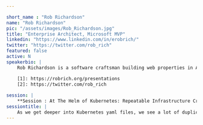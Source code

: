 ```yaml
---

short_name : "Rob Richardson"
name: "Rob Richardson"
pic: "/assets/images/Rob_Richardson.jpg"
title: "Enterprise Architect, Microsoft MVP"
linkedin: "https://www.linkedin.com/in/erobrich/"
twitter: "https://twitter.com/rob_rich"
featured: false
active: N
speakerbio: |
    Rob Richardson is a software craftsman building web properties in ASP.NET and Node, React and Vue. He’s a Microsoft MVP, published author, frequent speaker at conferences, user groups, and community events, and a diligent teacher and student of high quality software development. You can find this and other talks at [https://robrich.org/presentations][1] and follow him on twitter at [@rob_rich][2].

    [1]: https://robrich.org/presentations
    [2]: https://twitter.com/rob_rich
    
session: |
    **Session : At The Helm of Kubernetes: Repeatable Infrastructure Creation for Mere Mortals**
sessiontitle: |
    As we get deeper into Kubernetes yaml files, we see a lot of duplication. Can we move to a higher level that eliminates this duplication? Let's look at Helm, a tool both for templating k8s yaml files and for installing complex infrastructure dependencies as one package. With Helm 3, we now have deeper integration and more security when working with Kubernetes. Join us on this path to a simpler, more repeatable, and more discoverable yaml experience.
---
```


